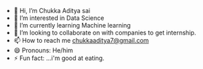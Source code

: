 - 👋 Hi, I’m Chukka Aditya sai
- 👀 I’m interested in Data Science
- 🌱 I’m currently learning Machine learning
- 💞️ I’m looking to collaborate on  with companies to get internship.
- 📫 How to reach me chukkaaditya7@gmail.com
- 😄 Pronouns: He/him
- ⚡ Fun fact: ...i'm good at eating.

<!---
adityasaichukka/adityasaichukka is a ✨ special ✨ repository because its `README.md` (this file) appears on your GitHub profile.
You can click the Preview link to take a look at your changes.
--->
